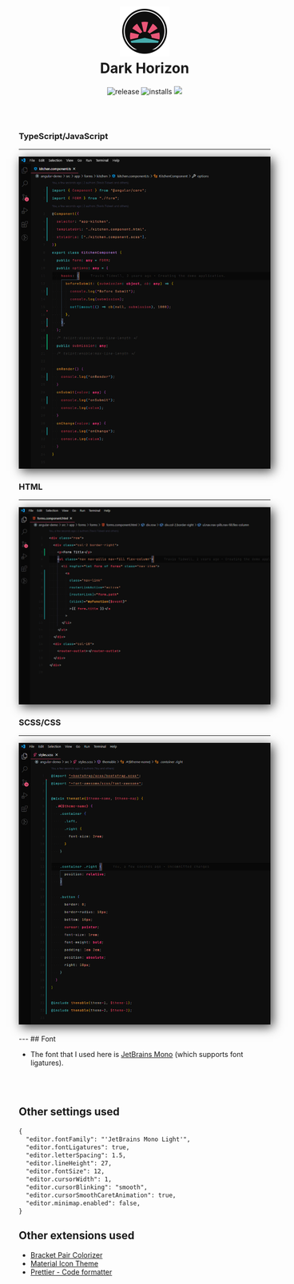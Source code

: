 <h1 align="center">
  <br>
  <img src="logo2.png" alt="Markdownify" width="100">
  <br>
  Dark Horizon
  <br>
</h1>

<p align="center">
    <img src="https://badgen.net/badge/release/0.3.5/white"
         alt="release">
    <img src="https://badgen.net/badge/installs/246/white" alt="installs">
    <a href="https://github.com/mcagampan/dark-horizon">
      <img src="https://badgen.net/badge/repo/repository/white?icon=github&label">
    </a>
</p>

<br/>
<br/>

### TypeScript/JavaScript

---

  <img alt="ts-preview" src="screenshots/ts.png" style="box-shadow: 5px 5px 20px 0px rgba(0,0,0,0.75);"/>

<br/>

### HTML

---

<img alt="html-preview" src="screenshots/html.png" style="box-shadow: 5px 5px 20px 0px rgba(0,0,0,0.75);"/>

<br/>

### SCSS/CSS

---

<img alt="scss-preview" src="screenshots/scss.png" style="box-shadow: 5px 5px 20px 0px rgba(0,0,0,0.75);"/>

<br/>
<br/>
---
## Font

- The font that I used here is [JetBrains Mono](https://www.jetbrains.com/lp/mono/) (which supports font ligatures).

<br/>
<br/>

## Other settings used

```
{
  "editor.fontFamily": "'JetBrains Mono Light'",
  "editor.fontLigatures": true,
  "editor.letterSpacing": 1.5,
  "editor.lineHeight": 27,
  "editor.fontSize": 12,
  "editor.cursorWidth": 1,
  "editor.cursorBlinking": "smooth",
  "editor.cursorSmoothCaretAnimation": true,
  "editor.minimap.enabled": false,
}
```

## Other extensions used

- [Bracket Pair Colorizer](https://marketplace.visualstudio.com/items?itemName=CoenraadS.bracket-pair-colorizer)
- [Material Icon Theme](https://marketplace.visualstudio.com/items?itemName=PKief.material-icon-theme)
- [Prettier - Code formatter](https://marketplace.visualstudio.com/items?itemName=esbenp.prettier-vscode)
